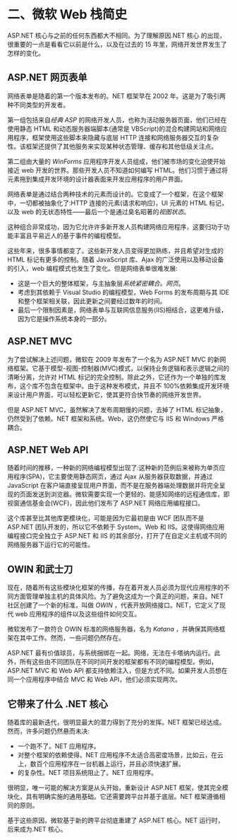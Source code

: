 # 二、微软 Web 栈简史

ASP.NET 核心与之前的任何东西都大不相同。为了理解原因.NET 核心 的出现，很重要的一点是看看它以前是什么，以及在过去的 15 年里，网络开发世界发生了怎样的变化。

## ASP.NET 网页表单

网络表单是随着的第一个版本发布的。NET 框架早在 2002 年。这是为了吸引两种不同类型的开发者。

第一组包括来自*经典 ASP* 的网络开发人员，也称为活动服务器页面，他们已经在使用静态 HTML 和动态服务器端脚本(通常是 VBScript)的混合构建网站和网络应用程序，框架使用这些脚本来隐藏与底层 HTTP 连接和网络服务器交互的复杂性。该框架还提供了其他服务来实现某种状态管理、缓存和其他低级关注点。

第二组由大量的 *WinForms* 应用程序开发人员组成，他们被市场的变化迫使开始接近 web 开发的世界。那些开发人员不知道如何编写 HTML。他们习惯于通过将元素拖到集成开发环境的设计器表面来开发应用程序的用户界面。

网络表单是通过结合两种技术的元素而设计的。它变成了一个框架，在这个框架中，一切都被抽象化了:HTTP 连接的元素(请求和响应)，UI 元素的 HTML 标记，以及 web 的无状态特性——最后一个是通过臭名昭著的*视图状态*。

这种组合非常成功，因为它允许许多新开发人员构建网络应用程序，这要归功于功能丰富且平易近人的基于事件的编程模型。

这些年来，很多事情都变了。这些新开发人员变得更加熟练，并且希望对生成的 HTML 标记有更多的控制。随着 JavaScript 库、Ajax 的广泛使用以及移动设备的引入，web 编程模式也发生了变化。但是网络表单很难发展:

*   这是一个巨大的整体框架，与主抽象层*系统紧密耦合。网页*。
*   考虑到其依赖于 Visual Studio 的编程模型，Web Forms 的发布周期与其 IDE 和整个框架相关联，因此更新之间要经过数年的时间。
*   最后一个限制因素是，网络表单与互联网信息服务(IIS)相结合，这更难升级，因为它是操作系统本身的一部分。

## ASP.NET MVC

为了尝试解决上述问题，微软在 2009 年发布了一个名为 ASP.NET MVC 的新网络框架。它基于模型-视图-控制器(MVC)模式，以保持业务逻辑和表示逻辑之间的清晰分离，允许对 HTML 标记的完全控制。除此之外，它还作为一个单独的库发布，这个库不包含在框架中。由于这种发布模式，并且不 100%依赖集成开发环境来设计用户界面，可以轻松更新它，使其更符合快节奏的网络开发世界。

但是 ASP.NET MVC，虽然解决了发布周期慢的问题，去掉了 HTML 标记抽象，仍然受到了依赖。NET 框架和系统。Web，这仍然使它与 IIS 和 Windows 严格耦合。

## ASP.NET Web API

随着时间的推移，一种新的网络编程模型出现了:这种新的范例后来被称为单页应用程序(SPA)，它主要使用静态网页，通过 Ajax 从服务器获取数据，并通过 JavaScript 在客户端直接呈现用户界面，而不是在服务器端处理数据并将完全呈现的页面发送到浏览器。微软需要实现一个更轻的、能感知网络的远程通信库，即视窗通信基金会(WCF)，因此他们发布了 ASP.NET 网络应用编程接口。

这个库甚至比其他库更模块化，可能是因为它最初是由 WCF 团队而不是 ASP.NET 团队开发的，所以它不依赖于 System。Web 和 IIS。这使得网络应用编程接口完全独立于 ASP.NET 和 IIS 的其余部分，打开了在自定义主机或不同的网络服务器下运行它的可能性。

## OWIN 和武士刀

现在，随着所有这些模块化框架的传播，存在着开发人员必须为现代应用程序的不同方面管理单独主机的具体风险。为了避免这成为一个真正的问题，来自。NET 社区创建了一个新的标准，叫做 *OWIN* ，代表开放网络接口。NET，它定义了现代 web 应用程序的组件以及这些组件如何交互。

微软发布了一款符合 OWIN 标准的网络服务器，名为 *Katana* ，并确保其网络框架在其中工作。然而，一些问题仍然存在。

ASP.NET 最有价值球员，与系统捆绑在一起。网络，无法在卡塔纳内运行。此外，所有这些由不同团队在不同时间开发的框架都有不同的编程模型。例如，ASP.NET MVC 和 Web API 都支持依赖注入，但是方式不同。如果开发人员想在同一个应用程序中结合 MVC 和 Web API，他们必须实现两次。

## 它带来了什么 .NET 核心

随着库的最新迭代，很明显最大的潜力得到了充分的发挥。NET 框架已经达成。然而，许多问题仍然悬而未决:

*   一个跑不了。NET 应用程序。
*   对整个框架的依赖使得。NET 应用程序不太适合高密度场景，比如云，在云上，数百个应用程序在一台机器上运行，并且必须快速扩展。
*   的复杂性。NET 项目系统阻止了。NET 应用程序。

很明显，唯一可能的解决方案是从头开始，重新设计 ASP.NET 框架，使其完全模块化，具有明确实施的通用基础。它还需要跨平台并基于底层。NET 框架遵循相同的原则。

基于这些原因，微软基于新的跨平台彻底重建了 ASP.NET 核心。NET 运行时，后来成为.NET 核心。